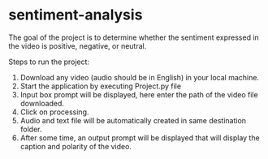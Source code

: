 # sentiment-analysis
The goal of the project is to determine whether the sentiment expressed in the video is positive, negative, or neutral.

Steps to run the project: 
1.	Download any video (audio should be in English) in your local machine.
2.	Start the application by executing Project.py file
3.	Input box prompt will be displayed, here enter the path of the video file downloaded.
4.	Click on processing.
5.	Audio and text file will be automatically created in same destination folder.
6.	After some time, an output prompt will be displayed that will display the caption and polarity of the video.

